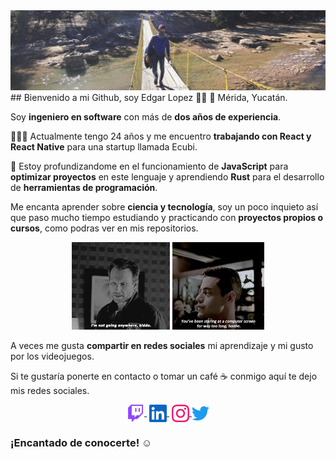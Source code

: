 <img src="./assets/banner.jpg" alt="edglo banner"/>
## Bienvenido a mi Github, soy Edgar Lopez 👋🏼
📌 Mérida, Yucatán.

Soy **ingeniero en software** con más de **dos años de experiencia**.

👨🏻‍💻 Actualmente tengo 24 años y me encuentro **trabajando con React y React Native** para una startup llamada Ecubi.

📕 Estoy profundizandome en el funcionamiento de **JavaScript** para **optimizar proyectos** en este lenguaje y aprendiendo **Rust** para el desarrollo de **herramientas de programación**.

Me encanta aprender sobre **ciencia y tecnología**, soy un poco inquieto así que paso mucho tiempo estudiando y practicando con **proyectos propios o cursos**, como podras ver en mis repositorios. 

<p align="center">
<img src="./assets/mrrobot.gif" alt="Mr Robot Edward Alderson GIF" height="140"/>
<img src="./assets/elliot.gif" alt="Mr Robot Elliott Alderson GIF" height="140"/>
</p>

A veces me gusta **compartir en redes sociales** mi aprendizaje y mi gusto por los videojuegos.

Si te gustaría ponerte en contacto o tomar un café ☕️ conmigo aquí te dejo mis redes sociales.

<p align="center">
<a href="https://www.twitch.tv/edglo" target="blank" style='margin-right:4px'>
<img align="center" src="./assets/twitch.svg" alt="edglo" height="28px" width="28px" />
</a>
<a href="https://mx.linkedin.com/in/edglo" target="blank" style='margin-right:4px'>
<img align="center" src="./assets/linkedin.svg" alt="edlgo" height="28px" width="28px" />
</a>
<a href="https://instagram.com/edglo98" target="blank">
<img align="center" src="./assets/instagram.svg" alt="edglo98" height="28px" width="28px" />
</a>
<a href="https://twitter.com/edglo98" target="blank">
<img align="center" src="./assets/twitter.svg" alt="edglo98" height="28px" width="28px" />
</a>
</p>

### ¡Encantado de conocerte! ☺️

<!--

Here are some ideas to get you started:

- 🔭 I’m currently working on ...
- 🌱 I’m currently learning ...
- 👯 I’m looking to collaborate on ...
- 🤔 I’m looking for help with ...
- 💬 Ask me about ...
- 📫 How to reach me: ...
- 😄 Pronouns: ...
- ⚡ Fun fact: ...
-->
